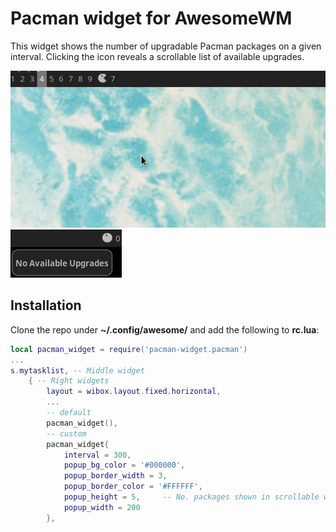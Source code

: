 # Pacman widget for AwesomeWM

This widget shows the number of upgradable Pacman packages on a given interval. Clicking the icon reveals a scrollable list of available upgrades.

![](screenshots/pacman.gif) ![](screenshots/pacman-full.png)

## Installation

Clone the repo under **~/.config/awesome/** and add the following to **rc.lua**:

```lua
local pacman_widget = require('pacman-widget.pacman')
...
s.mytasklist, -- Middle widget
	{ -- Right widgets
    	layout = wibox.layout.fixed.horizontal,
        ...
        -- default
        pacman_widget(),
        -- custom
        pacman_widget{
            interval = 300,
            popup_bg_color = '#000000',
            popup_border_width = 3,
            popup_border_color = '#FFFFFF',
            popup_height = 5,     -- No. packages shown in scrollable window
            popup_width = 200
        },
```

